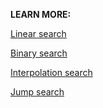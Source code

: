 **LEARN MORE:**

[Linear search](https://en.wikipedia.org/wiki/Linear_search)

[Binary search](https://en.wikipedia.org/wiki/Binary_search_algorithm)
    
[Interpolation search](https://en.wikipedia.org/wiki/Interpolation_search)

[Jump search](https://en.wikipedia.org/wiki/Jump_search)




